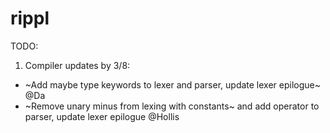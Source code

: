 # rippl


TODO:

1) Compiler updates by 3/8:
  - ~Add maybe type keywords to lexer and parser, update lexer epilogue~ @Da
  - ~Remove unary minus from lexing with constants~ and add operator to parser, update lexer epilogue @Hollis
